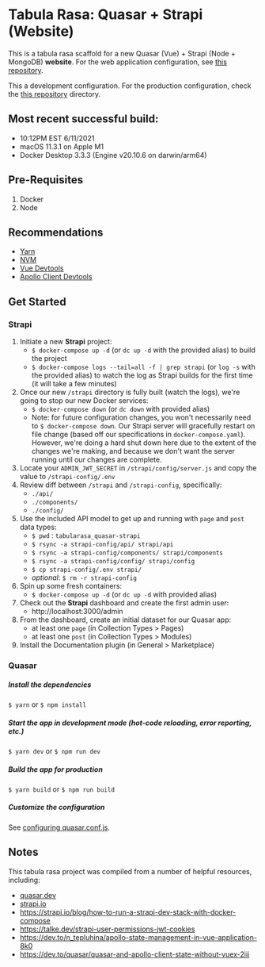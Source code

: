 # Tabula Rasa: Quasar + Strapi (Website)

This is a tabula rasa scaffold for a new Quasar (Vue) + Strapi (Node + MongoDB) **website**. For the web application configuration, see [this repository](https://github.com/evangrinde/tabularasa_quasar-strapi_application).

This a development configuration. For the production configuration, check the [this repository](https://github.com/evangrinde/template_quasar-strapi_site_prod) directory.

## Most recent successful build:
- 10:12PM EST 6/11/2021
- macOS 11.3.1 on Apple M1
- Docker Desktop 3.3.3 (Engine v20.10.6 on darwin/arm64)

## Pre-Requisites
1. Docker
2. Node

## Recommendations
- [Yarn](https://classic.yarnpkg.com/en/docs/cli/global/)
- [NVM](https://github.com/nvm-sh/nvm)
- [Vue Devtools](https://github.com/vuejs/vue-devtools)
- [Apollo Client Devtools](https://www.apollographql.com/docs/react/development-testing/developer-tooling/)

## Get Started

### Strapi
1. Initiate a new **Strapi** project:
    - `$ docker-compose up -d` (or `dc up -d` with the provided alias) to build the project
    - `$ docker-compose logs --tail=all -f | grep strapi` (or `log -s` with the provided alias) to watch the log as Strapi builds for the first time (it will take a few minutes)
2. Once our new `/strapi` directory is fully built (watch the logs), we're going to stop our new Docker services:
    - `$ docker-compose down` (or `dc down` with provided alias)
    - Note: for future configuration changes, you won't necessarily need to `$ docker-compose down`. Our Strapi server will gracefully restart on file change (based off our specifications in `docker-compose.yaml`). However, we're doing a hard shut down here due to the extent of the changes we're making, and because we don't want the server running until our changes are complete.
3. Locate your `ADMIN_JWT_SECRET` in `/strapi/config/server.js` and copy the value to `/strapi-config/.env`
4. Review diff between `/strapi` and `/strapi-config`, specifically:
    - `./api/`
    - `./components/`
    - `./config/`
5. Use the included API model to get up and running with `page` and `post` data types:
    - `$ pwd` : `tabularasa_quasar-strapi`
    - `$ rsync -a strapi-config/api/ strapi/api`
    - `$ rsync -a strapi-config/components/ strapi/components`
    - `$ rsync -a strapi-config/config/ strapi/config`
    - `$ cp strapi-config/.env strapi/`
    - *optional*: `$ rm -r strapi-config`
7. Spin up some fresh containers:
    - `$ docker-compose up -d` (or `dc up -d` with provided alias)
8. Check out the **Strapi** dashboard and create the first admin user:
    - http://localhost:3000/admin
9. From the dashboard, create an initial dataset for our Quasar app:
    - at least one `page` (in Collection Types > Pages)
    - at least one `post` (in Collection Types > Modules)
10. Install the Documentation plugin (in General > Marketplace)

### Quasar
##### Install the dependencies
`$ yarn` or `$ npm install`

##### Start the app in development mode (hot-code reloading, error reporting, etc.)
`$ yarn dev` or `$ npm run dev`

##### Build the app for production
`$ yarn build` or `$ npm run build`

##### Customize the configuration
See [configuring quasar.conf.js](https://quasar.dev/quasar-cli/quasar-conf-js).

## Notes
This tabula rasa project was compiled from a number of helpful resources, including:
- [quasar.dev](https://www.quasar.dev)
- [strapi.io](https://www.strapi.io)
- https://strapi.io/blog/how-to-run-a-strapi-dev-stack-with-docker-compose
- https://talke.dev/strapi-user-permissions-jwt-cookies
- https://dev.to/n_tepluhina/apollo-state-management-in-vue-application-8k0
- https://dev.to/quasar/quasar-and-apollo-client-state-without-vuex-2iii
